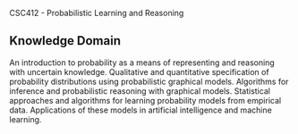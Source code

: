 CSC412 - Probabilistic Learning and Reasoning

## Knowledge Domain
An introduction to probability as a means of representing and reasoning with uncertain knowledge. Qualitative and quantitative specification of probability distributions using probabilistic graphical models. Algorithms for inference and probabilistic reasoning with graphical models. Statistical approaches and algorithms for learning probability models from empirical data. Applications of these models in artificial intelligence and machine learning.

